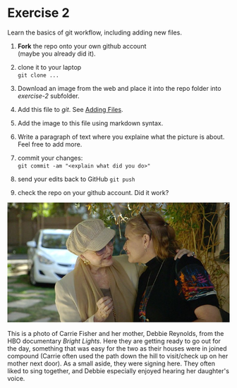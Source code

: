 # Exercise 2

Learn the basics of git workflow, including adding new files.

1. **Fork** the repo onto your own github account  
(maybe you already did it).

2. clone it to your laptop  
`git clone ...`

3. Download an image from the web and place it into the repo folder
   into _exercise-2_ subfolder.
   
4. Add this file to _git_.  See [Adding
   Files](file:///home/otoomet/tyyq/teaching/info201/book/localbook/build/git-basics.html#adding-files). 

5. Add the image to this file using markdown syntax.
   
5. Write a paragraph of text where you explaine what the picture is
   about.  Feel free to add more.

4. commit your changes:  
`git commit -am "<explain what did you do>"`

5. send your edits back to GitHub
`git push`

6. check the repo on your github account.  Did it work?

![Carrie Fisher and Debbie Reynolds](./CarrieDebbie.jpg)

This is a photo of Carrie Fisher and her mother, Debbie Reynolds, from the HBO documentary *Bright Lights*.
Here they are getting ready to go out for the day, something that was easy for the two as their houses were
in joined compound (Carrie often used the path down the hill to visit/check up on her mother next door).
As a small aside, they were signing here. They often liked to sing together, and Debbie especially enjoyed
hearing her daughter's voice.